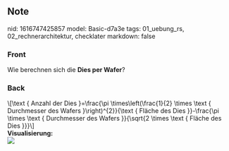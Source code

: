 ## Note
nid: 1616747425857
model: Basic-d7a3e
tags: 01_uebung_rs, 02_rechnerarchitektur, checklater
markdown: false

### Front
Wie berechnen sich die <b>Dies per Wafer</b>?

### Back
<div>
  \[\text { Anzahl der Dies }=\frac{\pi \times\left(\frac{1}{2}
  \times \text { Durchmesser des Wafers }\right)^{2}}{\text {
  Fläche des Dies }}-\frac{\pi \times \text { Durchmesser des
  Wafers }}{\sqrt{2 \times \text { Fläche des Dies }}}\]
</div>
<div>
  <b>Visualisierung:</b>
</div>
<div><img src=
paste-24e312b1d9605ee97435a7148a3bd12a30309369.jpg></div>
